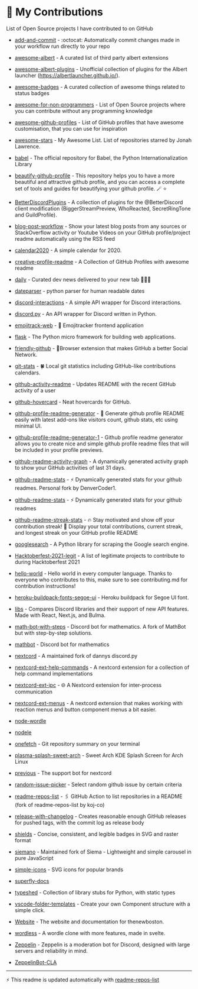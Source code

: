 # 🤝 My Contributions

List of Open Source projects I have contributed to on GitHub

<!-- start: readme-repos-list -->
<!-- This list is auto-generated using readme-repos-list -->
<!-- Do not edit this list manually, your changes will be overwritten -->
* [add-and-commit](https://github.com/DenverCoderOne/add-and-commit) - :octocat: Automatically commit changes made in your workflow run directly to your repo

* [awesome-albert](https://github.com/DenverCoderOne/awesome-albert) - A curated list of third party albert extensions

* [awesome-albert-plugins](https://github.com/DenverCoderOne/awesome-albert-plugins) - Unofficial collection of plugins for the Albert launcher (https://albertlauncher.github.io/).

* [awesome-badges](https://github.com/DenverCoderOne/awesome-badges) - A curated collection of awesome things related to status badges

* [awesome-for-non-programmers](https://github.com/DenverCoderOne/awesome-for-non-programmers) - List of Open Source projects where you can contribute without any programming knowledge

* [awesome-github-profiles](https://github.com/DenverCoderOne/awesome-github-profiles) - List of GitHub profiles that have awesome customisation, that you can use for inspiration

* [awesome-stars](https://github.com/DenverCoder1/awesome-stars) - My Awesome List. List of repositories starred by Jonah Lawrence.

* [babel](https://github.com/DenverCoderOne/babel) - The official repository for Babel, the Python Internationalization Library

* [beautify-github-profile](https://github.com/DenverCoderOne/beautify-github-profile) - This repository helps you to have a more beautiful and attractive github profile, and you can access a complete set of tools and guides for beautifying your github profile. 🪄 ⭐  

* [BetterDiscordPlugins](https://github.com/DenverCoderOne/BetterDiscordPlugins) - A collection of plugins for the @BetterDiscord client modification (BiggerStreamPreview, WhoReacted, SecretRingTone and GuildProfile).

* [blog-post-workflow](https://github.com/DenverCoderOne/blog-post-workflow) - Show your latest blog posts from any sources or StackOverflow activity or Youtube Videos on your GitHub profile/project readme automatically using the RSS feed

* [calendar2020](https://github.com/DenverCoderOne/calendar2020) - A simple calendar for 2020.

* [creative-profile-readme](https://github.com/DenverCoderOne/creative-profile-readme) - A Collection of GitHub Profiles with awesome readme

* [daily](https://github.com/DenverCoderOne/daily) - Curated dev news delivered to your new tab 👩🏽‍💻

* [dateparser](https://github.com/DenverCoderOne/dateparser) - python parser for human readable dates

* [discord-interactions](https://github.com/DenverCoderOne/discord-interactions) - A simple API wrapper for Discord interactions.

* [discord.py](https://github.com/DenverCoderOne/discord.py) - An API wrapper for Discord written in Python.

* [emojitrack-web](https://github.com/DenverCoderOne/emojitrack-web) - :dizzy: Emojitracker frontend application

* [flask](https://github.com/DenverCoderOne/flask) - The Python micro framework for building web applications.

* [friendly-github](https://github.com/DenverCoderOne/friendly-github) - 🐶Browser extension that makes GitHub a better Social Network.

* [git-stats](https://github.com/DenverCoderOne/git-stats) - 🍀 Local git statistics including GitHub-like contributions calendars.

* [github-activity-readme](https://github.com/DenverCoderOne/github-activity-readme) - Updates README with the recent GitHub activity of a user

* [github-hovercard](https://github.com/DenverCoderOne/github-hovercard) - Neat hovercards for GitHub.

* [github-profile-readme-generator](https://github.com/DenverCoderOne/github-profile-readme-generator) - :rocket: Generate github profile README easily with latest add-ons like visitors count, github stats, etc using minimal UI.

* [github-profile-readme-generator-1](https://github.com/DenverCoderOne/github-profile-readme-generator-1) - Github profile readme generator allows you to create nice and simple github profile readme files that will be included in your profile previews.

* [github-readme-activity-graph](https://github.com/DenverCoderOne/github-readme-activity-graph) - A dynamically generated activity graph to show your GitHub activities of last 31 days.

* [github-readme-stats](https://github.com/DenverCoder1/github-readme-stats) - :zap: Dynamically generated stats for your github readmes. Personal fork by DenverCoder1.

* [github-readme-stats](https://github.com/DenverCoderOne/github-readme-stats) - :zap: Dynamically generated stats for your github readmes

* [github-readme-streak-stats](https://github.com/DenverCoderOne/github-readme-streak-stats) - 🔥 Stay motivated and show off your contribution streak! 🌟 Display your total contributions, current streak, and longest streak on your GitHub profile README

* [googlesearch](https://github.com/DenverCoderOne/googlesearch) - A Python library for scraping the Google search engine.

* [Hacktoberfest-2021-legit](https://github.com/DenverCoderOne/Hacktoberfest-2021-legit) - A list of legitimate projects to contribute to during Hacktoberfest 2021

* [hello-world](https://github.com/DenverCoderOne/hello-world) - Hello world in every computer language.  Thanks to everyone who contributes to this, make sure to see contributing.md for contribution instructions!

* [heroku-buildpack-fonts-segoe-ui](https://github.com/DenverCoder1/heroku-buildpack-fonts-segoe-ui) - Heroku buildpack for Segoe UI font.

* [libs](https://github.com/DenverCoderOne/libs) - Compares Discord libraries and their support of new API features. Made with React, Next.js, and Bulma.

* [math-bot-with-steps](https://github.com/DenverCoder1/math-bot-with-steps) - Discord bot for mathematics. A fork of MathBot but with step-by-step solutions.

* [mathbot](https://github.com/DenverCoderOne/mathbot) - Discord bot for mathematics

* [nextcord](https://github.com/DenverCoderOne/nextcord) - A maintained fork of dannys discord.py

* [nextcord-ext-help-commands](https://github.com/DenverCoderOne/nextcord-ext-help-commands) - A nextcord extension for a collection of help command implementations

* [nextcord-ext-ipc](https://github.com/DenverCoderOne/nextcord-ext-ipc) - 🌐 A Nextcord extension for inter-process communication

* [nextcord-ext-menus](https://github.com/DenverCoderOne/nextcord-ext-menus) - A nextcord extension that makes working with reaction menus and button component menus a bit easier.

* [node-wordle](https://github.com/DenverCoderOne/node-wordle)

* [nodele](https://github.com/DenverCoderOne/nodele)

* [onefetch](https://github.com/DenverCoderOne/onefetch) - Git repository summary on your terminal

* [plasma-splash-sweet-arch](https://github.com/DenverCoderOne/plasma-splash-sweet-arch) - Sweet Arch KDE Splash Screen for Arch Linux

* [previous](https://github.com/DenverCoderOne/previous) - The support bot for nextcord

* [random-issue-picker](https://github.com/DenverCoderOne/random-issue-picker) - Select random github issue by certain criteria

* [readme-repos-list](https://github.com/DenverCoderOne/readme-repos-list) - 🖇️ GitHub Action to list repositories in a README (fork of readme-repos-list by koj-co)

* [release-with-changelog](https://github.com/DenverCoderOne/release-with-changelog) - Creates reasonable enough GitHub releases for pushed tags, with the commit log as release body

* [shields](https://github.com/DenverCoderOne/shields) - Concise, consistent, and legible badges in SVG and raster format

* [siemano](https://github.com/DenverCoderOne/siemano) - Maintained fork of Siema - Lightweight and simple carousel in pure JavaScript

* [simple-icons](https://github.com/DenverCoderOne/simple-icons) - SVG icons for popular brands

* [superfly-docs](https://github.com/DenverCoderOne/superfly-docs)

* [typeshed](https://github.com/DenverCoderOne/typeshed) - Collection of library stubs for Python, with static types

* [vscode-folder-templates](https://github.com/DenverCoderOne/vscode-folder-templates) - Create your own Component structure with a simple click.

* [Website](https://github.com/DenverCoderOne/Website) - The website and documentation for thenewboston.

* [wordless](https://github.com/DenverCoderOne/wordless) - A wordle clone with more features, made in svelte.

* [Zeppelin](https://github.com/DenverCoderOne/Zeppelin) - Zeppelin is a moderation bot for Discord, designed with large servers and reliability in mind.

* [ZeppelinBot-CLA](https://github.com/DenverCoderOne/ZeppelinBot-CLA)

<!-- end: readme-repos-list -->

----

:zap: This readme is updated automatically with [readme-repos-list](https://github.com/DenverCoderOne/readme-repos-list)
